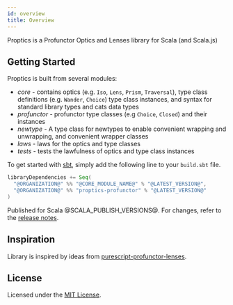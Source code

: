 ```yaml
---
id: overview
title: Overview
---
```


Proptics is a Profunctor Optics and Lenses library for Scala (and Scala.js)

## Getting Started

Proptics is built from several modules:

* *core* - contains optics (e.g. `Iso`, `Lens`, `Prism`, `Traversal`), type class definitions (e.g. `Wander`, `Choice`)
  type class instances, and syntax for standard library types and cats data types
* *profunctor* - profunctor type classes (e.g `Choice`, `Closed`) and their instances  
* *newtype* - A type class for newtypes to enable convenient wrapping and unwrapping, and convenient wrapper classes
* *laws* - laws for the optics and type classes
* *tests* - tests the lawfulness of optics and type class instances

To get started with <a href="https://scala-sbt.org" target="_blank">sbt</a>, simply add the following line to your `build.sbt` file.

```scala
libraryDependencies += Seq(
  "@ORGANIZATION@" %% "@CORE_MODULE_NAME@" % "@LATEST_VERSION@",
  "@ORGANIZATION@" %% "proptics-profunctor" % "@LATEST_VERSION@"
)
```

Published for Scala @SCALA_PUBLISH_VERSIONS@. For changes, refer to the [release notes](https://github.com/sagifogel/proptics/releases).

## Inspiration

Library is inspired by ideas from [purescript-profunctor-lenses](https://github.com/purescript-contrib/purescript-profunctor-lenses).

## License

Licensed under the [MIT License](https://github.com/sagifogel/Proptics/blob/master/LICENSE).